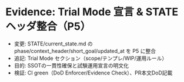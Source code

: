 # Evidence: Trial Mode 宣言 & STATE ヘッダ整合（P5）
- 変更: STATE/current_state.md の phase/context_header/short_goal/updated_at を P5 に整合
- 追記: Trial Mode セクション（scope/テンプレ/WIP/運用ルール）
- 目的: SSOTの一貫性確保と試験運用宣言の明文化
- 検証: CI green（DoD Enforcer/Evidence Check）、PR本文DoD記載
